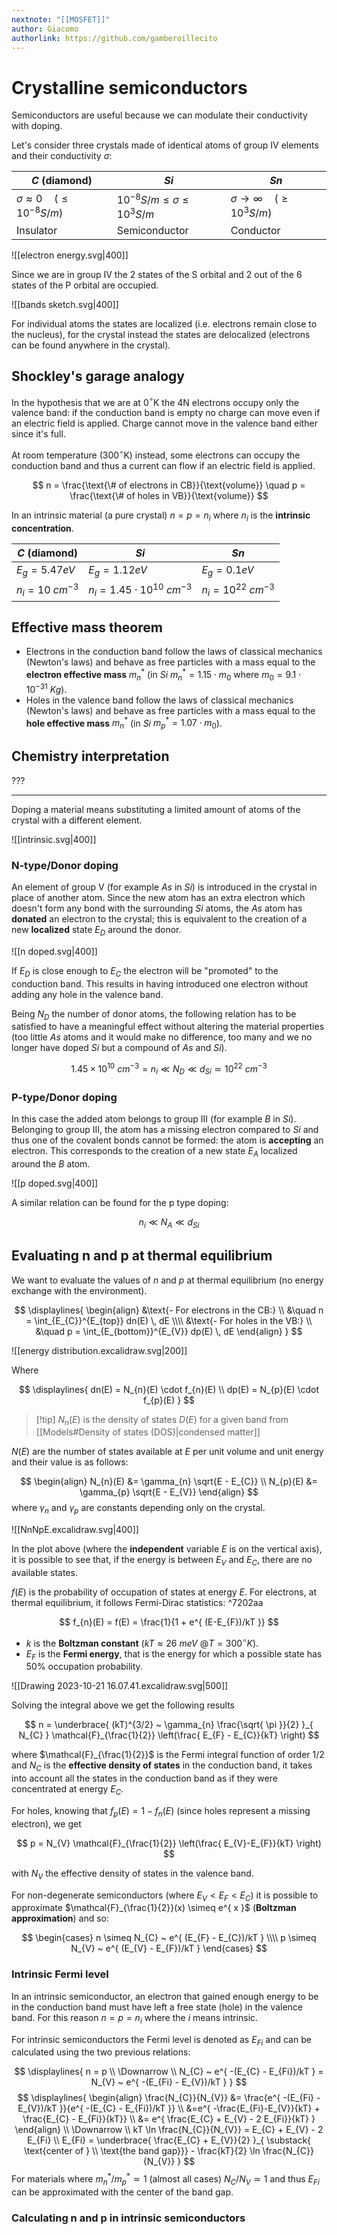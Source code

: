 ```yaml
---
nextnote: "[[MOSFET]]"
author: Giacomo
authorlink: https://github.com/gamberoillecito
---
```


# Crystalline semiconductors

Semiconductors are useful because we can modulate their conductivity with doping.

Let's consider three crystals made of identical atoms of group IV elements and their conductivity $\sigma$:

| $C$ (diamond)                               | $Si$                                      | $Sn$                                        |
| ------------------------------------------- | ----------------------------------------- | ------------------------------------------- |
| $\sigma \approx 0 \quad (\leq 10^{-8} S/m)$ | $10^{-8} S/m \leq \sigma \leq 10^{3} S/m$ | $\sigma \to \infty \quad (\geq 10^{3} S/m)$ |
| Insulator                                   | Semiconductor                             | Conductor                                   |


![[electron energy.svg|400]]

Since we are in group IV the 2 states of the S orbital and 2 out of the 6 states of the P orbital are occupied.

![[bands sketch.svg|400]]

For individual atoms the states are localized (i.e. electrons remain close to the nucleus), for the crystal instead the states are delocalized (electrons can be found anywhere in the crystal).

## Shockley's garage analogy

In the hypothesis that we are at 0$^{\circ}$K the 4N electrons occupy only the valence band: if the conduction band is empty no charge can move even if an electric field is applied. Charge cannot move in the valence band either since it's full.

At room temperature (300$^{\circ}$K) instead, some electrons can occupy the conduction band and thus a current can flow if an electric field is applied.

$$
n = \frac{\text{\# of electrons in CB}}{\text{volume}} \quad p = \frac{\text{\# of holes in VB}}{\text{volume}}
$$

In an intrinsic material (a pure crystal) $n = p = n_{i}$ where $n_{i}$ is the **intrinsic concentration**.

| $C$ (diamond)          | $Si$                                  | $Sn$                       |
| ---------------------- | ------------------------------------- | -------------------------- |
| $E_{g} = 5.47eV$           | $E_{g} = 1.12eV$                        | $E_{g} = 0.1eV$            |
| $n_{i} = 10 ~ cm^{-3}$ | $n_{i} = 1.45 \cdot 10^{10}~ cm^{-3}$ | $n_{i} = 10^{22}~ cm^{-3}$ |

## Effective mass theorem

- Electrons in the conduction band follow the laws of classical mechanics (Newton's laws) and behave as free particles with a mass equal to the **electron effective mass** $m_{n}^{*}$ (in $Si$ $m_{n}^{*} = 1.15\cdot m_{0}$ where $m_{0} = 9.1\cdot 10^{-31}~Kg$).
- Holes in the valence band follow the laws of classical mechanics (Newton's laws) and behave as free particles with a mass equal to the **hole effective mass** $m_{n}^{*}$ (in $Si$ $m_{p}^{*} = 1.07 \cdot m_{0}$).

## Chemistry interpretation

???
- - - 
Doping a material means substituting a limited amount of atoms of the crystal with a different element.  

![[intrinsic.svg|400]]

### N-type/Donor doping

An element of group V (for example $As$ in $Si$) is introduced in the crystal in place of another atom. Since the new atom has an extra electron which doesn't form any bond with the surrounding $Si$ atoms, the $As$ atom has **donated** an electron to the crystal; this is equivalent to the creation of a new **localized** state $E_{D}$ around the donor.

![[n doped.svg|400]]

If $E_{D}$ is close enough to $E_{C}$ the electron will be "promoted" to the conduction band. This results in having introduced one electron without adding any hole in the valence band. 

Being $N_{D}$ the number of donor atoms, the following relation has to be satisfied to have a meaningful effect without altering the material properties (too little $As$ atoms and it would make no difference, too many and we no longer have doped $Si$ but a compound of $As$ and $Si$).

$$
1.45 \times 10^{10}~cm^{-3} = n_{i} \ll N_{D} \ll d_{Si} \simeq 10^{22}~cm^{-3} 
$$

### P-type/Donor doping

In this case the added atom belongs to group III (for example $B$ in $Si$). Belonging to group III, the atom has a missing electron compared to $Si$ and thus one of the covalent bonds cannot be formed: the atom is **accepting** an electron. This corresponds to the creation of a new state $E_{A}$ localized around the $B$ atom.

![[p doped.svg|400]]

A similar relation can be found for the p type doping:

$$
n_{i} \ll N_{A} \ll d_{Si}
$$

## Evaluating n and p at thermal equilibrium

We want to evaluate the values of $n$ and $p$ at thermal equilibrium (no energy exchange with the environment). 

$$
\displaylines{
\begin{align}
&\text{- For electrons in the CB:} \\
&\quad n = \int_{E_{C}}^{E_{top}} dn(E) \, dE
\\\\
&\text{- For holes in the VB:} \\
&\quad p = \int_{E_{bottom}}^{E_{V}} dp(E) \, dE
\end{align}
}
$$

![[energy distribution.excalidraw.svg|200]]

Where 

$$
\displaylines{
dn(E) = N_{n}(E) \cdot f_{n}(E)
\\
dp(E) = N_{p}(E) \cdot f_{p}(E)
}
$$

>[!tip] $N_{n}(E)$ is the density of states  $D(E)$ for a given band from [[Models#Density of states (DOS)|condensed matter]]

$N(E)$ are the number of states available at $E$ per unit volume and unit energy and their value is as follows:

$$
\begin{align}
N_{n}(E) &= \gamma_{n} \sqrt{E - E_{C}}
\\
N_{p}(E) &= \gamma_{p} \sqrt{E - E_{V}}
\end{align}
$$
where $\gamma_{n}$ and $\gamma_{p}$ are constants depending only on the crystal.

![[NnNpE.excalidraw.svg|400]]

In the plot above (where the **independent** variable $E$ is on the vertical axis), it is possible to see that, if the energy is between $E_{V}$ and $E_{C}$, there are no available states.

$f(E)$ is the probability of occupation of states at energy $E$. For electrons, at thermal equilibrium, it follows Fermi-Dirac statistics: ^7202aa

$$
f_{n}(E) = f(E) = \frac{1}{1 + e^{ (E-E_{F})/kT }}
$$

- $k$ is the **Boltzman constant** ($kT \approx 26 ~ meV ~ @ T = 300^{\circ}K$).
- $E_{F}$ is the **Fermi energy**, that is the energy for which a possible state has 50% occupation probability.

![[Drawing 2023-10-21 16.07.41.excalidraw.svg|500]]

Solving the integral above we get the following results 

$$
n = \underbrace{ (kT)^{3/2}  ~ \gamma_{n} \frac{\sqrt{ \pi }}{2} }_{ N_{C} } \mathcal{F}_{\frac{1}{2}} \left(\frac{ E_{F} - E_{C}}{kT} \right)
$$

where $\mathcal{F}_{\frac{1}{2}}$ is the Fermi integral function of order $1/2$ and $N_{C}$ is the **effective density of states** in the conduction band, it takes into account all the states in the conduction band as if they were concentrated at energy $E_{C}$.

For holes, knowing that $f_{p}(E) = 1 - f_{n}(E)$ (since holes represent a missing electron), we get 

$$
p = N_{V} \mathcal{F}_{\frac{1}{2}} \left(\frac{ E_{V}-E_{F}}{kT} \right)
$$

with $N_{V}$ the effective density of states in the valence band.

For non-degenerate semiconductors (where $E_{V} < E_{F} < E_{C}$) it is possible to approximate $\mathcal{F}_{\frac{1}{2}}(x) \simeq e^{ x }$ (**Boltzman approximation**) and so:

$$
\begin{cases}
n \simeq N_{C} ~ e^{ (E_{F} - E_{C})/kT }
\\\\
p \simeq N_{V} ~ e^{ (E_{V} - E_{F})/kT }
\end{cases}
$$


### Intrinsic Fermi level

In an intrinsic semiconductor, an electron that gained enough energy to be in the conduction band must have left a free state (hole) in the valence band. For this reason $n = p = n_{i}$ where the $i$ means intrinsic.

For intrinsic semiconductors the Fermi level is denoted as $E_{Fi}$ and can be calculated using the two previous relations:

$$
\displaylines{
 n = p \\
 \Downarrow \\
 N_{C} ~ e^{ -(E_{C} - E_{Fi})/kT } = N_{V} ~ e^{ -(E_{Fi} - E_{V})/kT }
}
$$
$$
\displaylines{
\begin{align}
\frac{N_{C}}{N_{V}} &= \frac{e^{ -(E_{Fi} - E_{V})/kT }}{e^{ -(E_{C} - E_{Fi})/kT }} \\
 &=e^{ -\frac{E_{Fi}-E_{V}}{kT} + \frac{E_{C} - E_{Fi}}{kT}} \\
&= e^{ \frac{E_{C} + E_{V} - 2 E_{Fi}}{kT} }
\end{align} \\
\Downarrow \\
kT \ln \frac{N_{C}}{N_{V}} = E_{C} + E_{V} - 2 E_{Fi} \\
E_{Fi} = \underbrace{ \frac{E_{C} + E_{V}}{2} }_{ \substack{ \text{center of }  \\ \text{the band gap}}} - \frac{kT}{2} \ln \frac{N_{C}}{N_{V}}
}
$$
For materials where $m_{n}^{*}/m_{p}^{*} \simeq 1$ (almost all cases) $N_{C}/N_{V} \simeq 1$ and thus $E_{Fi}$ can be approximated with the center of the band gap.


### Calculating n and p in intrinsic semiconductors